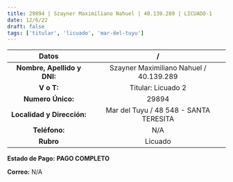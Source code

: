 ```yaml
---
title: 29894 | Szayner Maximiliano Nahuel | 40.139.289 | LICUADO-1
date: 12/6/22
draft: false
tags: ['titular', 'licuado', 'mar-del-tuyu']
---
```


|          **Datos**          |                    /                    |
|:---------------------------:|:---------------------------------------:|
| **Nombre, Apellido y DNI:** | Szayner Maximiliano Nahuel / 40.139.289 |
|          **V o T:**         |            Titular: Licuado 2           |
|      **Numero Único:**      |                  29894                  |
|  **Localidad y Dirección:** |  Mar del Tuyu / 48 548 - SANTA TERESITA |
|        **Teléfono:**        |                   N/A                   |
|          **Rubro**          |                 Licuado                 |

**Estado de Pago:** **PAGO COMPLETO**

**Correo:** N/A
